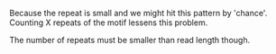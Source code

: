 Because the repeat is small and we might hit this pattern by 'chance'. Counting X repeats of the motif lessens this problem.

The number of repeats must be smaller than read length though.

